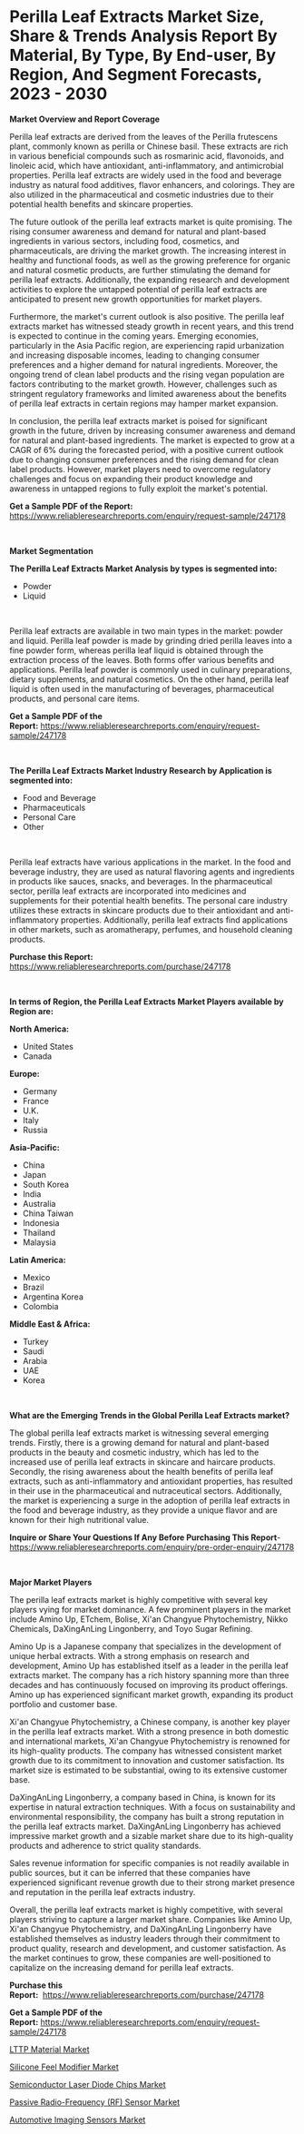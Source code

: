<p><h1>Perilla Leaf Extracts Market Size, Share & Trends Analysis Report By Material, By Type, By End-user, By Region, And Segment Forecasts, 2023 - 2030</h1></p><p><strong>Market Overview and Report Coverage</strong></p>
<p><p>Perilla leaf extracts are derived from the leaves of the Perilla frutescens plant, commonly known as perilla or Chinese basil. These extracts are rich in various beneficial compounds such as rosmarinic acid, flavonoids, and linoleic acid, which have antioxidant, anti-inflammatory, and antimicrobial properties. Perilla leaf extracts are widely used in the food and beverage industry as natural food additives, flavor enhancers, and colorings. They are also utilized in the pharmaceutical and cosmetic industries due to their potential health benefits and skincare properties.</p><p>The future outlook of the perilla leaf extracts market is quite promising. The rising consumer awareness and demand for natural and plant-based ingredients in various sectors, including food, cosmetics, and pharmaceuticals, are driving the market growth. The increasing interest in healthy and functional foods, as well as the growing preference for organic and natural cosmetic products, are further stimulating the demand for perilla leaf extracts. Additionally, the expanding research and development activities to explore the untapped potential of perilla leaf extracts are anticipated to present new growth opportunities for market players.</p><p>Furthermore, the market's current outlook is also positive. The perilla leaf extracts market has witnessed steady growth in recent years, and this trend is expected to continue in the coming years. Emerging economies, particularly in the Asia Pacific region, are experiencing rapid urbanization and increasing disposable incomes, leading to changing consumer preferences and a higher demand for natural ingredients. Moreover, the ongoing trend of clean label products and the rising vegan population are factors contributing to the market growth. However, challenges such as stringent regulatory frameworks and limited awareness about the benefits of perilla leaf extracts in certain regions may hamper market expansion.</p><p>In conclusion, the perilla leaf extracts market is poised for significant growth in the future, driven by increasing consumer awareness and demand for natural and plant-based ingredients. The market is expected to grow at a CAGR of 6% during the forecasted period, with a positive current outlook due to changing consumer preferences and the rising demand for clean label products. However, market players need to overcome regulatory challenges and focus on expanding their product knowledge and awareness in untapped regions to fully exploit the market's potential.</p></p>
<p><strong>Get a Sample PDF of the Report:</strong> <a href="https://www.reliableresearchreports.com/enquiry/request-sample/247178">https://www.reliableresearchreports.com/enquiry/request-sample/247178</a></p>
<p>&nbsp;</p>
<p><strong>Market Segmentation</strong></p>
<p><strong>The Perilla Leaf Extracts Market Analysis by types is segmented into:</strong></p>
<p><ul><li>Powder</li><li>Liquid</li></ul></p>
<p>&nbsp;</p>
<p><p>Perilla leaf extracts are available in two main types in the market: powder and liquid. Perilla leaf powder is made by grinding dried perilla leaves into a fine powder form, whereas perilla leaf liquid is obtained through the extraction process of the leaves. Both forms offer various benefits and applications. Perilla leaf powder is commonly used in culinary preparations, dietary supplements, and natural cosmetics. On the other hand, perilla leaf liquid is often used in the manufacturing of beverages, pharmaceutical products, and personal care items.</p></p>
<p><strong>Get a Sample PDF of the Report:</strong>&nbsp;<a href="https://www.reliableresearchreports.com/enquiry/request-sample/247178">https://www.reliableresearchreports.com/enquiry/request-sample/247178</a></p>
<p>&nbsp;</p>
<p><strong>The Perilla Leaf Extracts Market Industry Research by Application is segmented into:</strong></p>
<p><ul><li>Food and Beverage</li><li>Pharmaceuticals</li><li>Personal Care</li><li>Other</li></ul></p>
<p>&nbsp;</p>
<p><p>Perilla leaf extracts have various applications in the market. In the food and beverage industry, they are used as natural flavoring agents and ingredients in products like sauces, snacks, and beverages. In the pharmaceutical sector, perilla leaf extracts are incorporated into medicines and supplements for their potential health benefits. The personal care industry utilizes these extracts in skincare products due to their antioxidant and anti-inflammatory properties. Additionally, perilla leaf extracts find applications in other markets, such as aromatherapy, perfumes, and household cleaning products.</p></p>
<p><strong>Purchase this Report:</strong>&nbsp; <a href="https://www.reliableresearchreports.com/purchase/247178">https://www.reliableresearchreports.com/purchase/247178</a></p>
<p>&nbsp;</p>
<p><strong>In terms of Region, the Perilla Leaf Extracts Market Players available by Region are:</strong></p>
<p>
    <p> <strong> North America: </strong>
        <ul>
            <li>United States</li>
            <li>Canada</li>
        </ul>
        </p> 
    <p> <strong> Europe: </strong>
        <ul>
            <li>Germany</li>
            <li>France</li>
            <li>U.K.</li>
            <li>Italy</li>
            <li>Russia</li>
        </ul>
        </p> 
    <p> <strong> Asia-Pacific: </strong>
        <ul>
            <li>China</li>
            <li>Japan</li>
            <li>South Korea</li>
            <li>India</li>
            <li>Australia</li>
            <li>China Taiwan</li>
            <li>Indonesia</li>
            <li>Thailand</li>
            <li>Malaysia</li>
        </ul>
        </p> 
    <p> <strong> Latin America: </strong>
        <ul>
            <li>Mexico</li>
            <li>Brazil</li>
            <li>Argentina Korea</li>
            <li>Colombia</li>
        </ul>
        </p> 
    <p> <strong> Middle East & Africa: </strong>
        <ul>
            <li>Turkey</li>
            <li>Saudi</li>
            <li>Arabia</li>
            <li>UAE</li>
            <li>Korea</li>
        </ul>
    </p>
    </p>
<p>&nbsp;</p>
<p><strong>What are the Emerging Trends in the Global Perilla Leaf Extracts market?</strong></p>
<p><p>The global perilla leaf extracts market is witnessing several emerging trends. Firstly, there is a growing demand for natural and plant-based products in the beauty and cosmetic industry, which has led to the increased use of perilla leaf extracts in skincare and haircare products. Secondly, the rising awareness about the health benefits of perilla leaf extracts, such as anti-inflammatory and antioxidant properties, has resulted in their use in the pharmaceutical and nutraceutical sectors. Additionally, the market is experiencing a surge in the adoption of perilla leaf extracts in the food and beverage industry, as they provide a unique flavor and are known for their high nutritional value.</p></p>
<p><strong>Inquire or Share Your Questions If Any Before Purchasing This Report</strong>- <a href="https://www.reliableresearchreports.com/enquiry/pre-order-enquiry/247178">https://www.reliableresearchreports.com/enquiry/pre-order-enquiry/247178</a></p>
<p>&nbsp;</p>
<p><strong>Major Market Players</strong></p>
<p><p>The perilla leaf extracts market is highly competitive with several key players vying for market dominance. A few prominent players in the market include Amino Up, ETchem, Bolise, Xi'an Changyue Phytochemistry, Nikko Chemicals, DaXingAnLing Lingonberry, and Toyo Sugar Refining.</p><p>Amino Up is a Japanese company that specializes in the development of unique herbal extracts. With a strong emphasis on research and development, Amino Up has established itself as a leader in the perilla leaf extracts market. The company has a rich history spanning more than three decades and has continuously focused on improving its product offerings. Amino up has experienced significant market growth, expanding its product portfolio and customer base.</p><p>Xi'an Changyue Phytochemistry, a Chinese company, is another key player in the perilla leaf extracts market. With a strong presence in both domestic and international markets, Xi'an Changyue Phytochemistry is renowned for its high-quality products. The company has witnessed consistent market growth due to its commitment to innovation and customer satisfaction. Its market size is estimated to be substantial, owing to its extensive customer base.</p><p>DaXingAnLing Lingonberry, a company based in China, is known for its expertise in natural extraction techniques. With a focus on sustainability and environmental responsibility, the company has built a strong reputation in the perilla leaf extracts market. DaXingAnLing Lingonberry has achieved impressive market growth and a sizable market share due to its high-quality products and adherence to strict quality standards.</p><p>Sales revenue information for specific companies is not readily available in public sources, but it can be inferred that these companies have experienced significant revenue growth due to their strong market presence and reputation in the perilla leaf extracts industry.</p><p>Overall, the perilla leaf extracts market is highly competitive, with several players striving to capture a larger market share. Companies like Amino Up, Xi'an Changyue Phytochemistry, and DaXingAnLing Lingonberry have established themselves as industry leaders through their commitment to product quality, research and development, and customer satisfaction. As the market continues to grow, these companies are well-positioned to capitalize on the increasing demand for perilla leaf extracts.</p></p>
<p><strong>Purchase this Report:</strong>&nbsp;&nbsp;<a href="https://www.reliableresearchreports.com/purchase/247178">https://www.reliableresearchreports.com/purchase/247178</a></p>
<p></p>
<p><strong>Get a Sample PDF of the Report:</strong>&nbsp;<a href="https://www.reliableresearchreports.com/enquiry/request-sample/247178">https://www.reliableresearchreports.com/enquiry/request-sample/247178</a></p>
<p><p><a href="https://medium.com/@primeyash92/analyzing-lttp-material-market-global-industry-perspective-and-forecast-2023-to-2030-8c6ee0fb3593">LTTP Material Market</a></p><p><a href="https://medium.com/@shiv151299/silicone-feel-modifier-market-size-market-outlook-and-market-forecast-2023-to-2030-7c3b23681cbb">Silicone Feel Modifier Market</a></p><p><a href="https://www.linkedin.com/pulse/semiconductor-laser-diode-chips-market-size-growth-forecast-nlsie/">Semiconductor Laser Diode Chips Market</a></p><p><a href="https://www.linkedin.com/pulse/passive-radio-frequency-rf-sensor-market-challenges-opportunities-iqoge/">Passive Radio-Frequency (RF) Sensor Market</a></p><p><a href="https://www.linkedin.com/pulse/automotive-imaging-sensors-market-share-amp-new-trends-a1dme/">Automotive Imaging Sensors Market</a></p></p>